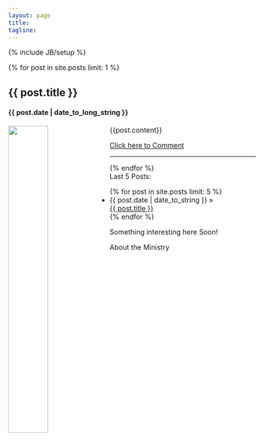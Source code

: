 ```yaml
---
layout: page
title:
tagline: 
---
```

{% include JB/setup %}

<div class="row-fluid">
	<div class="span12">  
		{% for post in site.posts limit: 1 %}
			<h2>{{ post.title }}</h2>
			<h4>{{ post.date | date_to_long_string }}</h4>
			<p>
			<img src="{{post.image}}" width="40%" style="float:left;margin:0 5px 0 0;" />
			{{post.content}}
			</p>
			<a href="{{ BASE_PATH }}{{ post.url }}">Click here to Comment</a>
			<hr>
		{% endfor %}
	</div>
</div>

<div class="row-fluid">  
	<div class="span4">
		Last 5 Posts:
		<ul class="posts">
			{% for post in site.posts limit: 5 %}
				<li><span>{{ post.date | date_to_string }}</span> &raquo; <br> <a href="{{ BASE_PATH }}{{ post.url }}">{{ post.title }}</a></li>
			{% endfor %}
		</ul>
	</div>  
	<div class="span4">
		<p>Something interesting here Soon!</p>
	</div>  
	<div class="span4">
		<p>About the Ministry</p>
	</div>  
</div> 

